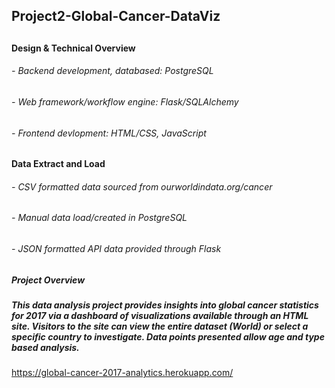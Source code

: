 ## Project2-Global-Cancer-DataViz
##
#### Design & Technical Overview
###### - Backend development, databased: PostgreSQL
###### - Web framework/workflow engine: Flask/SQLAlchemy
###### - Frontend devlopment: HTML/CSS, JavaScript
##
#### Data Extract and Load
###### - CSV formatted data sourced from ourworldindata.org/cancer
###### - Manual data load/created in PostgreSQL 
###### - JSON formatted API data provided through Flask
##
##### Project Overview
##### This data analysis project provides insights into global cancer statistics for 2017 via a dashboard of visualizations available through an HTML site.  Visitors to the site can view the entire dataset (World) or select a specific country to investigate. Data points presented allow age and type based analysis.

 https://global-cancer-2017-analytics.herokuapp.com/
